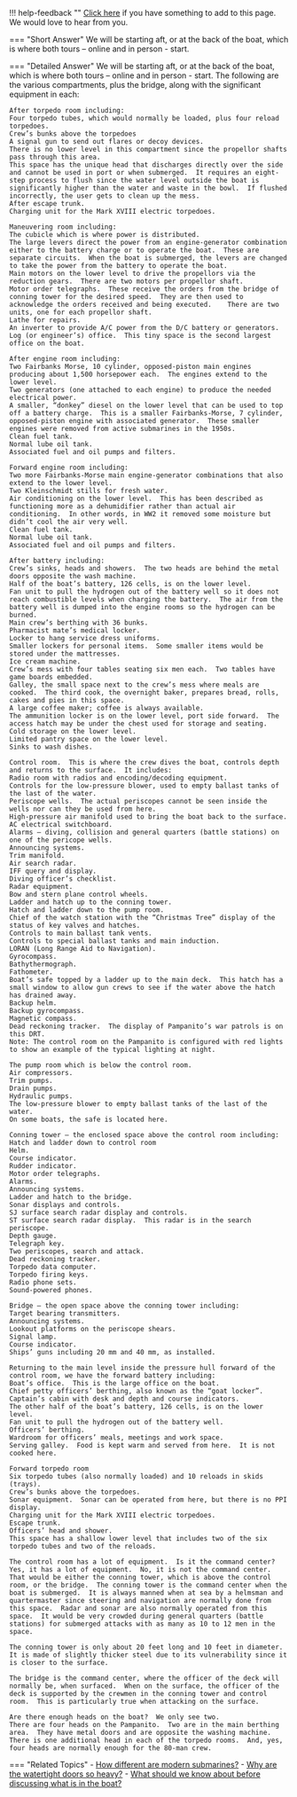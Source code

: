 !!! help-feedback ""
    [Click here](https://other.example.com/feedback) if you have something to add to this page. We would love to hear from you.

=== "Short Answer"
    We will be starting aft, or at the back of the boat, which is where both tours – online and in person - start.

=== "Detailed Answer"
    We will be starting aft, or at the back of the boat, which is where both tours – online and in person - start.  The following are the various compartments, plus the bridge, along with the significant equipment in each:
    
    After torpedo room including:
    Four torpedo tubes, which would normally be loaded, plus four reload torpedoes.
    Crew’s bunks above the torpedoes
    A signal gun to send out flares or decoy devices.
    There is no lower level in this compartment since the propellor shafts pass through this area.
    This space has the unique head that discharges directly over the side and cannot be used in port or when submerged.  It requires an eight-step process to flush since the water level outside the boat is significantly higher than the water and waste in the bowl.  If flushed incorrectly, the user gets to clean up the mess.
    After escape trunk.
    Charging unit for the Mark XVIII electric torpedoes.
    
    Maneuvering room including:
    The cubicle which is where power is distributed.
    The large levers direct the power from an engine-generator combination either to the battery charge or to operate the boat.  These are separate circuits.  When the boat is submerged, the levers are changed to take the power from the battery to operate the boat.
    Main motors on the lower level to drive the propellors via the reduction gears.  There are two motors per propellor shaft.
    Motor order telegraphs.  These receive the orders from the bridge of conning tower for the desired speed.  They are then used to acknowledge the orders received and being executed.    There are two units, one for each propellor shaft.
    Lathe for repairs.
    An inverter to provide A/C power from the D/C battery or generators.
    Log (or engineer’s) office.  This tiny space is the second largest office on the boat.
    
    After engine room including:
    Two Fairbanks Morse, 10 cylinder, opposed-piston main engines producing about 1,500 horsepower each.  The engines extend to the lower level.
    Two generators (one attached to each engine) to produce the needed electrical power.
    A smaller, “donkey” diesel on the lower level that can be used to top off a battery charge.  This is a smaller Fairbanks-Morse, 7 cylinder, opposed-piston engine with associated generator.  These smaller engines were removed from active submarines in the 1950s.
    Clean fuel tank.
    Normal lube oil tank.
    Associated fuel and oil pumps and filters.
    
    Forward engine room including:
    Two more Fairbanks-Morse main engine-generator combinations that also extend to the lower level.
    Two Kleinschmidt stills for fresh water.
    Air conditioning on the lower level.  This has been described as functioning more as a dehumidifier rather than actual air conditioning.  In other words, in WW2 it removed some moisture but didn’t cool the air very well.
    Clean fuel tank.
    Normal lube oil tank.
    Associated fuel and oil pumps and filters.
    
    After battery including:
    Crew’s sinks, heads and showers.  The two heads are behind the metal doors opposite the wash machine.
    Half of the boat’s battery, 126 cells, is on the lower level.
    Fan unit to pull the hydrogen out of the battery well so it does not reach combustible levels when charging the battery.  The air from the battery well is dumped into the engine rooms so the hydrogen can be burned.
    Main crew’s berthing with 36 bunks.
    Pharmacist mate’s medical locker.
    Locker to hang service dress uniforms.
    Smaller lockers for personal items.  Some smaller items would be stored under the mattresses.
    Ice cream machine.
    Crew’s mess with four tables seating six men each.  Two tables have game boards embedded.
    Galley, the small space next to the crew’s mess where meals are cooked.  The third cook, the overnight baker, prepares bread, rolls, cakes and pies in this space.
    A large coffee maker; coffee is always available.
    The ammunition locker is on the lower level, port side forward.  The access hatch may be under the chest used for storage and seating.
    Cold storage on the lower level.
    Limited pantry space on the lower level.
    Sinks to wash dishes.
    
    Control room.  This is where the crew dives the boat, controls depth and returns to the surface.  It includes:
    Radio room with radios and encoding/decoding equipment.
    Controls for the low-pressure blower, used to empty ballast tanks of the last of the water.
    Periscope wells.  The actual periscopes cannot be seen inside the wells nor can they be used from here.
    High-pressure air manifold used to bring the boat back to the surface.
    AC electrical switchboard.
    Alarms – diving, collision and general quarters (battle stations) on one of the pericope wells.
    Announcing systems.
    Trim manifold.
    Air search radar.
    IFF query and display.
    Diving officer’s checklist.
    Radar equipment.
    Bow and stern plane control wheels.
    Ladder and hatch up to the conning tower.
    Hatch and ladder down to the pump room.
    Chief of the watch station with the “Christmas Tree” display of the status of key valves and hatches.
    Controls to main ballast tank vents.
    Controls to special ballast tanks and main induction.
    LORAN (Long Range Aid to Navigation).
    Gyrocompass.
    Bathythermograph.
    Fathometer.
    Boat’s safe topped by a ladder up to the main deck.  This hatch has a small window to allow gun crews to see if the water above the hatch has drained away.
    Backup helm.
    Backup gyrocompass.
    Magnetic compass.
    Dead reckoning tracker.  The display of Pampanito’s war patrols is on this DRT.
    Note: The control room on the Pampanito is configured with red lights to show an example of the typical lighting at night.
    
    The pump room which is below the control room.
    Air compressors.
    Trim pumps.
    Drain pumps.
    Hydraulic pumps.
    The low-pressure blower to empty ballast tanks of the last of the water.
    On some boats, the safe is located here.
    
    Conning tower – the enclosed space above the control room including:
    Hatch and ladder down to control room
    Helm.
    Course indicator.
    Rudder indicator.
    Motor order telegraphs.
    Alarms.
    Announcing systems.
    Ladder and hatch to the bridge.
    Sonar displays and controls.
    SJ surface search radar display and controls.
    ST surface search radar display.  This radar is in the search periscope.
    Depth gauge.
    Telegraph key.
    Two periscopes, search and attack.
    Dead reckoning tracker.
    Torpedo data computer.
    Torpedo firing keys.
    Radio phone sets.
    Sound-powered phones.
    
    Bridge – the open space above the conning tower including:
    Target bearing transmitters.
    Announcing systems.
    Lookout platforms on the periscope shears.
    Signal lamp.
    Course indicator.
    Ships’ guns including 20 mm and 40 mm, as installed.
    
    Returning to the main level inside the pressure hull forward of the control room, we have the forward battery including:
    Boat’s office.  This is the large office on the boat.
    Chief petty officers’ berthing, also known as the “goat locker”.
    Captain’s cabin with desk and depth and course indicators.
    The other half of the boat’s battery, 126 cells, is on the lower level.
    Fan unit to pull the hydrogen out of the battery well.
    Officers’ berthing.
    Wardroom for officers’ meals, meetings and work space.
    Serving galley.  Food is kept warm and served from here.  It is not cooked here.
    
    Forward torpedo room
    Six torpedo tubes (also normally loaded) and 10 reloads in skids (trays).
    Crew’s bunks above the torpedoes.
    Sonar equipment.  Sonar can be operated from here, but there is no PPI display.
    Charging unit for the Mark XVIII electric torpedoes.
    Escape trunk.
    Officers’ head and shower.
    This space has a shallow lower level that includes two of the six torpedo tubes and two of the reloads.
    
    The control room has a lot of equipment.  Is it the command center?
    Yes, it has a lot of equipment.  No, it is not the command center.  That would be either the conning tower, which is above the control room, or the bridge.  The conning tower is the command center when the boat is submerged.  It is always manned when at sea by a helmsman and quartermaster since steering and navigation are normally done from this space.  Radar and sonar are also normally operated from this space.  It would be very crowded during general quarters (battle stations) for submerged attacks with as many as 10 to 12 men in the space.
    
    The conning tower is only about 20 feet long and 10 feet in diameter.  It is made of slightly thicker steel due to its vulnerability since it is closer to the surface.
    
    The bridge is the command center, where the officer of the deck will normally be, when surfaced.  When on the surface, the officer of the deck is supported by the crewmen in the conning tower and control room.  This is particularly true when attacking on the surface.
    
    Are there enough heads on the boat?  We only see two.
    There are four heads on the Pampanito.  Two are in the main berthing area.  They have metal doors and are opposite the washing machine.  There is one additional head in each of the torpedo rooms.  And, yes, four heads are normally enough for the 80-man crew.

=== "Related Topics"
    - [How different are modern submarines?](./how-different-are-modern-submarines.md)
    - [Why are the watertight doors so heavy?](./why-are-the-watertight-doors-so-heavy.md)
    - [What should we know about before discussing what is in the boat?](./what-should-we-know-about-before-discussing-what-is-in-the-boat.md)
